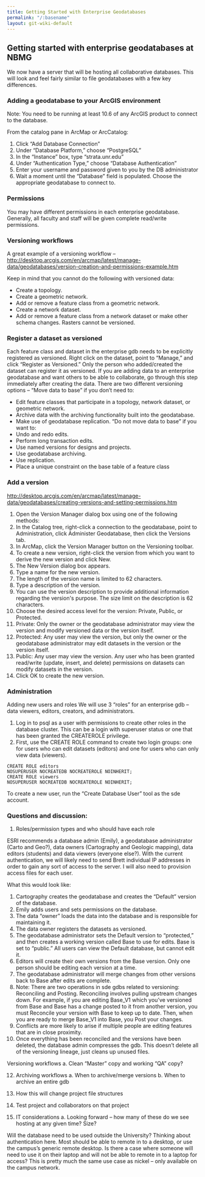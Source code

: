 ```yaml
---
title: Getting Started with Enterprise Geodatabases
permalink: "/:basename"
layout: git-wiki-default
---
```


## Getting started with enterprise geodatabases at NBMG
We now have a server that will be hosting all collaborative databases. This will look and feel fairly similar to file geodatabases with a few key differences.

### Adding a geodatabase to your ArcGIS environment
Note: You need to be running at least 10.6 of any ArcGIS product to connect to the database.

From the catalog pane in ArcMap or ArcCatalog:
1. Click “Add Database Connection”
2. Under “Database Platform,” choose “PostgreSQL”
3. In the “Instance” box, type “strata.unr.edu”
4. Under “Authentication Type,” choose “Database Authentication”
5. Enter your username and password given to you by the DB administrator
6. Wait a moment until the “Database” field is populated. Choose the appropriate geodatabase to connect to.

### Permissions

You may have different permissions in each enterprise geodatabase. Generally, all faculty and staff will be given complete read/write permissions.

### Versioning workflows
A great example of a versioning workflow –
http://desktop.arcgis.com/en/arcmap/latest/manage-data/geodatabases/version-creation-and-permissions-example.htm

Keep in mind that you cannot do the following with versioned data:
* Create a topology.
* Create a geometric network.
* Add or remove a feature class from a geometric network.
*	Create a network dataset.
* Add or remove a feature class from a network dataset or make other schema changes.
Rasters cannot be versioned.

### Register a dataset as versioned
Each feature class and dataset in the enterprise gdb needs to be explicitly registered as versioned. Right click on the dataset, point to “Manage,” and click “Register as Versioned.” Only the person who added/created the dataset can register it as versioned. If you are adding data to an enterprise geodatabase and want others to be able to collaborate, go through this step immediately after creating the data.
There are two different versioning options –
“Move data to base” if you don’t need to:
* Edit feature classes that participate in a topology, network dataset, or geometric network.
* Archive data with the archiving functionality built into the geodatabase.
*	Make use of geodatabase replication.
“Do not move data to base” if you want to:
*	Undo and redo edits.
*	Perform long transaction edits.
*	Use named versions for designs and projects.
*	Use geodatabase archiving.
*	Use replication.
*	Place a unique constraint on the base table of a feature class

### Add a version
http://desktop.arcgis.com/en/arcmap/latest/manage-data/geodatabases/creating-versions-and-setting-permissions.htm
1. Open the Version Manager dialog box using one of the following methods:
1. In the Catalog tree, right-click a connection to the geodatabase, point to Administration, click Administer Geodatabase, then click the Versions tab.
1. In ArcMap, click the Version Manager button on the Versioning toolbar.
1. To create a new version, right-click the version from which you want to derive the new version and click New.
1. The New Version dialog box appears.
1. Type a name for the new version.
1. The length of the version name is limited to 62 characters.
1. Type a description of the version.
1. You can use the version description to provide additional information regarding the version's purpose. The size limit on the description is 62 characters.
1. Choose the desired access level for the version: Private, Public, or Protected.
1. Private: Only the owner or the geodatabase administrator may view the version and modify versioned data or the version itself.
1. Protected: Any user may view the version, but only the owner or the geodatabase administrator may edit datasets in the version or the version itself.
1. Public: Any user may view the version. Any user who has been granted read/write (update, insert, and delete) permissions on datasets can modify datasets in the version.
1. Click OK to create the new version.

### Administration
Adding new users and roles
We will use 3 “roles” for an enterprise gdb – data viewers, editors, creators, and administrators.
1.	Log in to psql as a user with permissions to create other roles in the database cluster. This can be a login with superuser status or one that has been granted the CREATEROLE privilege.
2.	First, use the CREATE ROLE command to create two login groups: one for users who can edit datasets (editors) and one for users who can only view data (viewers).

```
CREATE ROLE editors
NOSUPERUSER NOCREATEDB NOCREATEROLE NOINHERIT;
CREATE ROLE viewers
NOSUPERUSER NOCREATEDB NOCREATEROLE NOINHERIT;
```

To create a new user, run the “Create Database User” tool as the sde account.

### Questions and discussion:
1.	Roles/permission types and who should have each role

ESRI recommends a database admin (Emily), a geodatabase administrator (Carto and Geo?), data owners (Cartography and Geologic mapping), data editors (students) and data viewers (everyone else?). With the current authentication, we will likely need to send Brett individual IP addresses in order to gain any sort of access to the server. I will also need to provision access files for each user.

What this would look like:
1.	Cartography creates the geodatabase and creates the “Default” version of the database.
2.	Emily adds users and sets permissions on the database.
3.	The data “owner” loads the data into the database and is responsible for maintaining it.
4.	The data owner registers the datasets as versioned.
5.	The geodatabase administrator sets the Default version to “protected,” and then creates a working version called Base to use for edits. Base is set to “public.” All users can view the Default database, but cannot edit it.
6.	Editors will create their own versions from the Base version. Only one person should be editing each version at a time.
7.	The geodatabase administrator will merge changes from other versions back to Base after edits are complete.
8.	Note: There are two operations in sde gdbs related to versioning: Reconciling and Posting. Reconciling involves pulling upstream changes down. For example, if you are editing Base_V1 which you’ve versioned from Base and Base has a change posted to it from another version, you must Reconcile your version with Base to keep up to date. Then, when you are ready to merge Base_V1 into Base, you Post your changes.
9.	Conflicts are more likely to arise if multiple people are editing features that are in close proximity.
10.	Once everything has been reconciled and the versions have been deleted, the database admin compresses the gdb. This doesn’t delete all of the versioning lineage, just cleans up unused files.




Versioning workflows
a.	Clean “Master” copy and working “QA” copy?

12.	Archiving workflows
a.	When to archive/merge versions
b.	When to archive an entire gdb

13.	How this will change project file structures

14.	Test project and collaborators on that project

15.	IT considerations
a.	Looking forward – how many of these do we see hosting at any given time? Size?

Will the database need to be used outside the University? Thinking about authentication here. Most should be able to remote in to a desktop, or use the campus’s generic remote desktop. Is there a case where someone will need to use it on their laptop and will not be able to remote in to a laptop for access? This is pretty much the same use case as nickel – only available on the campus network.